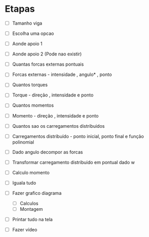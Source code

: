 
# Etapas

- [ ] Tamanho viga
- [ ] Escolha uma opcao
- [ ] Aonde apoio 1 
- [ ] Aonde apoio 2 (Pode nao existir)
- [ ] Quantas forcas externas pontuais
- [ ] Forcas externas - intensidade , angulo* , ponto
- [ ] Quantos torques
- [ ] Torque - direção , intensidade  e ponto
- [ ] Quantos momentos
- [ ] Momento - direção , intensidade  e ponto
- [ ] Quantos sao os carregamentos distribuidos
- [ ] Carregamentos distribuído - ponto inicial, ponto final e função polinomial

- [ ] Dado angulo decompor as forcas
- [ ] Transformar carregamento distribuido em pontual dado w

- [ ] Calculo momento

- [ ] Iguala tudo 

- [ ] Fazer grafico diagrama
  - [ ] Calculos
  - [ ] Montagem

- [ ] Printar tudo na tela

- [ ] Fazer vídeo
